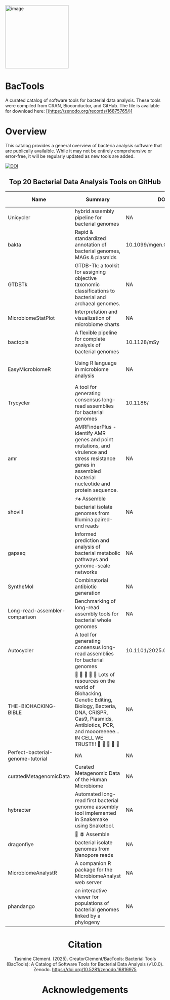 <img width="200" height="200" alt="image" src="https://github.com/user-attachments/assets/b0c16ca0-6f67-4aae-a104-e96762a4508b" />

# BacTools


A curated catalog of software tools for bacterial data analysis. These tools were compiled from CRAN, Bioconductor, and GitHub. The file is available for download here: [[(https://zenodo.org/records/16875765/)] ](https://zenodo.org/records/16875765)


# Overview
This catalog provides a general overview of bacteria analysis software that are publically availaible. While it may not be entirely comprehensive or error-free, it will be regularly updated as new tools are added.

[![DOI](https://zenodo.org/badge/DOI/10.5281/zenodo.16816974.svg)](https://doi.org/10.5281/zenodo.16816974)


<div align="center">

## Top 20 Bacterial Data Analysis Tools on GitHub

| Name | Summary | DOI | Author | Language | Release Date | Docs | Stars | Source | Category | Citation Count |
|------|---------|-----|--------|----------|--------------|------|-------|--------|----------|----------------|
| Unicycler | hybrid assembly pipeline for bacterial genomes | NA | rrwick | C++ | 2016-03-14T06:57:02Z | [Link](https://github.com/rrwick/Unicycler) | 607 | GitHub | Specialized analysis | NA |
| bakta | Rapid & standardized annotation of bacterial genomes, MAGs & plasmids | 10.1099/mgen.0.000685 | oschwengers | Python | 2020-01-15T23:08:38Z | [Link](https://github.com/oschwengers/bakta) | 540 | GitHub | Specialized analysis | NA |
| GTDBTk | GTDB-Tk: a toolkit for assigning objective taxonomic classifications to bacterial and archaeal genomes. | NA | Ecogenomics | Python | 2016-11-29T05:29:48Z | [Link](https://github.com/Ecogenomics/GTDBTk) | 536 | GitHub | Specialized analysis | NA |
| MicrobiomeStatPlot | Interpretation and visualization of microbiome charts | NA | YongxinLiu | HTML | 2020-04-24T13:53:14Z | [Link](https://github.com/YongxinLiu/MicrobiomeStatPlot) | 493 | GitHub | Visualization Tools | NA |
| bactopia | A flexible pipeline for complete analysis of bacterial genomes | 10.1128/mSy | bactopia | Nextflow | 2019-02-22T13:49:38Z | [Link](https://github.com/bactopia/bactopia) | 467 | GitHub | Specialized analysis | NA |
| EasyMicrobiomeR | Using R language in microbiome analysis | NA | taowenmicro | HTML | 2019-07-06T00:06:55Z | [Link](https://github.com/taowenmicro/EasyMicrobiomeR) | 334 | GitHub | Metagenomics and community analysis | NA |
| Trycycler | A tool for generating consensus long-read assemblies for bacterial genomes | 10.1186/ | rrwick | Python | 2020-01-08T05:58:52Z | [Link](https://github.com/rrwick/Trycycler) | 329 | GitHub | Specialized analysis | NA |
| amr | AMRFinderPlus - Identify AMR genes and point mutations, and virulence and stress resistance genes in assembled bacterial nucleotide and protein sequence. | NA | ncbi | C++ | 2018-09-28T21:20:22Z | [Link](https://github.com/ncbi/amr) | 319 | GitHub | Sequence Analysis | NA |
| shovill | ⚡♠️ Assemble bacterial isolate genomes from Illumina paired-end reads | NA | tseemann | Perl | 2016-09-05T23:50:20Z | [Link](https://github.com/tseemann/shovill) | 231 | GitHub | Specialized analysis | NA |
| gapseq | Informed prediction and analysis of bacterial metabolic pathways and genome-scale networks | NA | jotech | R | 2017-11-01T17:05:54Z | [Link](https://github.com/jotech/gapseq) | 185 | GitHub | Specialized analysis | NA |
| SyntheMol | Combinatorial antibiotic generation | NA | swansonk14 | Python | 2022-03-11T21:51:34Z | [Link](https://github.com/swansonk14/SyntheMol) | 181 | GitHub | Specialized analysis | NA |
| Long-read-assembler-comparison | Benchmarking of long-read assembly tools for bacterial whole genomes | NA | rrwick | Python | 2019-05-10T07:03:32Z | [Link](https://github.com/rrwick/Long-read-assembler-comparison) | 171 | GitHub | Specialized analysis | NA |
| Autocycler | A tool for generating consensus long-read assemblies for bacterial genomes | 10.1101/2025.05.12.653612 | rrwick | Rust | 2023-11-10T05:00:41Z | [Link](https://github.com/rrwick/Autocycler) | 163 | GitHub | Specialized analysis | NA |
| THE-BIOHACKING-BIBLE | :pill: :pill: :pill:  :pill: :pill: Lots of resources on the world of Biohacking, Genetic Editing, Biology, Bacteria, DNA, CRISPR, Cas9, Plasmids, Antibiotics, PCR, and moooreeeee... IN CELL WE TRUST!!! :pill: :pill: :pill: :pill: :pill: | NA | JonnyBanana | HTML | 2018-11-21T02:54:44Z | [Link](https://github.com/JonnyBanana/THE-BIOHACKING-BIBLE) | 149 | GitHub | Specialized analysis | NA |
| Perfect-bacterial-genome-tutorial | NA | NA | rrwick | Python | 2022-09-08T04:03:46Z | [Link](https://github.com/rrwick/Perfect-bacterial-genome-tutorial) | 140 | GitHub | Specialized analysis | NA |
| curatedMetagenomicData | Curated Metagenomic Data of the Human Microbiome | NA | waldronlab | R | 2016-05-06T18:47:07Z | [Link](https://github.com/waldronlab/curatedMetagenomicData) | 138 | GitHub | Metagenomics and community analysis | NA |
| hybracter | Automated long-read first bacterial genome assembly tool implemented in Snakemake using Snaketool. | NA | gbouras13 | Python | 2022-12-05T13:51:00Z | [Link](https://github.com/gbouras13/hybracter) | 135 | GitHub | Specialized analysis | NA |
| dragonflye | :dragon: :fly: Assemble bacterial isolate genomes from Nanopore reads | NA | rpetit3 | Perl | 2021-07-20T15:25:57Z | [Link](https://github.com/rpetit3/dragonflye) | 128 | GitHub | Specialized analysis | NA |
| MicrobiomeAnalystR | A companion R package for the MicrobiomeAnalyst web server | NA | xia-lab | R | 2019-05-01T12:48:01Z | [Link](https://github.com/xia-lab/MicrobiomeAnalystR) | 127 | GitHub | Metagenomics and community analysis | NA |
| phandango | an interactive viewer for populations of bacterial genomes linked by a phylogeny | NA | jameshadfield | JavaScript | 2015-02-04T14:26:17Z | [Link](https://github.com/jameshadfield/phandango) | 126 | GitHub | Phylogenetic and evolutionary analysis | NA |



# Citation
Tasmine Clement. (2025). CreatorClement/BacTools: Bacterial Tools (BacTools): A Catalog of Software Tools for Bacterial Data Analysis (v1.0.0). Zenodo. https://doi.org/10.5281/zenodo.16816975

# Acknowledgements




